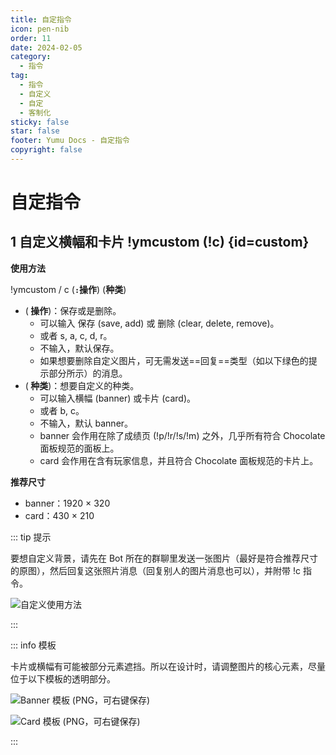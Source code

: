 ```yaml
---
title: 自定指令
icon: pen-nib
order: 11
date: 2024-02-05
category:
  - 指令
tag:
  - 指令
  - 自定义
  - 自定
  - 客制化
sticky: false
star: false
footer: Yumu Docs - 自定指令
copyright: false
---
```

# 自定指令

## <HopeIcon icon="pen"/> 1 自定义横幅和卡片 !ymcustom (!c) {id=custom}

**使用方法**

!ymcustom / c (**`:`操作**) (**种类**)
- (**<HopeIcon icon="table-list"/> 操作**)：保存或是删除。
  - 可以输入 <HopeIcon icon="download"/> 保存 (save, add) 或 <HopeIcon icon="trash-can"/> 删除 (clear, delete, remove)。
  - 或者 s, a, c, d, r。
  - 不输入，默认保存。
  - 如果想要删除自定义图片，可无需发送==回复==类型（如以下绿色的提示部分所示）的消息。
- (**<HopeIcon icon="table-list"/> 种类**)：想要自定义的种类。
  - 可以输入横幅 (banner) 或卡片 (card)。
  - 或者 b, c。
  - 不输入，默认 banner。
  - banner 会作用在除了成绩页 (!p/!r/!s/!m) 之外，几乎所有符合 Chocolate 面板规范的面板上。
  - card 会作用在含有玩家信息，并且符合 Chocolate 面板规范的卡片上。

**推荐尺寸**

- banner：1920 × 320
- card：430 × 210

::: tip 提示

要想自定义背景，请先在 Bot 所在的群聊里发送一张图片（最好是符合推荐尺寸的原图），然后回复这张照片消息（回复别人的图片消息也可以），并附带 !c 指令。

![自定义使用方法](https://yumemuzi.s-ul.eu/yumu/HgtLWwNH)

:::

::: info 模板

卡片或横幅有可能被部分元素遮挡。所以在设计时，请调整图片的核心元素，尽量位于以下模板的透明部分。

![Banner 模板 (PNG，可右键保存)](https://yumemuzi.s-ul.eu/yumu/JztLOLfu)

![Card 模板 (PNG，可右键保存)](https://yumemuzi.s-ul.eu/yumu/iok8u05z)

:::